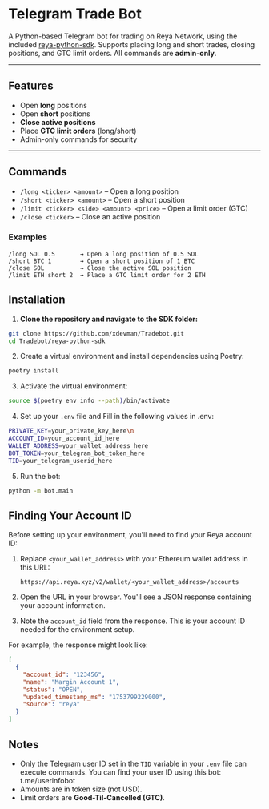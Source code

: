 # Telegram Trade Bot

A Python-based Telegram bot for trading on Reya Network, using the included [reya-python-sdk](https://github.com/Reya-Labs/reya-python-sdk). Supports placing long and short trades, closing positions, and GTC limit orders. All commands are **admin-only**.

---

## Features

- Open **long** positions  
- Open **short** positions  
- **Close active positions**  
- Place **GTC limit orders** (long/short)  
- Admin-only commands for security

---

## Commands

- `/long <ticker> <amount>` – Open a long position  
- `/short <ticker> <amount>` – Open a short position  
- `/limit <ticker> <side> <amount> <price>` – Open a limit order (GTC)  
- `/close <ticker>` – Close an active position  

### Examples

```text
/long SOL 0.5       → Open a long position of 0.5 SOL
/short BTC 1        → Open a short position of 1 BTC
/close SOL          → Close the active SOL position
/limit ETH short 2  → Place a GTC limit order for 2 ETH
```
## Installation

1. **Clone the repository and navigate to the SDK folder:**

```bash
git clone https://github.com/xdevman/Tradebot.git
cd Tradebot/reya-python-sdk
```
2. Create a virtual environment and install dependencies using Poetry:

```bash
poetry install
```

3. Activate the virtual environment:

```bash
source $(poetry env info --path)/bin/activate
```
4. Set up your `.env` file and Fill in the following values in .env:
```bash
PRIVATE_KEY=your_private_key_here\n
ACCOUNT_ID=your_account_id_here
WALLET_ADDRESS=your_wallet_address_here
BOT_TOKEN=your_telegram_bot_token_here
TID=your_telegram_userid_here
```
5. Run the bot:
```bash
python -m bot.main
```

## Finding Your Account ID

Before setting up your environment, you'll need to find your Reya account ID:

1. Replace `<your_wallet_address>` with your Ethereum wallet address in this URL:
   ```
   https://api.reya.xyz/v2/wallet/<your_wallet_address>/accounts
   ```

2. Open the URL in your browser. You'll see a JSON response containing your account information.

3. Note the `account_id` field from the response. This is your account ID needed for the environment setup.

For example, the response might look like:
```json
[
  {
    "account_id": "123456",
    "name": "Margin Account 1",
    "status": "OPEN",
    "updated_timestamp_ms": "1753799229000",
    "source": "reya"
  }
]
```
## Notes

- Only the Telegram user ID set in the `TID` variable in your `.env` file can execute commands. You can find your user ID using this bot: t.me/userinfobot
- Amounts are in token size (not USD).  
- Limit orders are **Good-Til-Cancelled (GTC)**.


